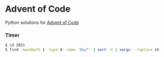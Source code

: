 # Advent of Code
Python solutions for [Advent of Code](https://adventofcode.com/)

### Timer

```sh
$ cd 2021
$ find -maxdepth 1 -type d -name 'Day*' | sort -V | xargs --replace sh -c 'python3 {}/*.py test'
```